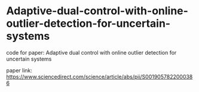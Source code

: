 # Adaptive-dual-control-with-online-outlier-detection-for-uncertain-systems
code for paper: Adaptive dual control with online outlier detection for uncertain systems

paper link: https://www.sciencedirect.com/science/article/abs/pii/S0019057822000386
